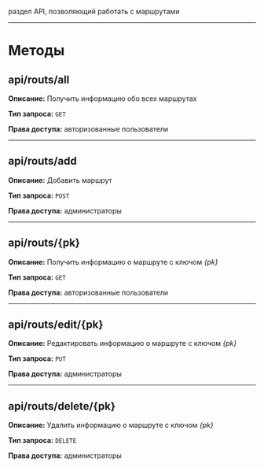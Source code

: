 раздел API, позволяющий работать с маршрутами

---

# Методы

## api/routs/all

**Описание:** Получить информацию обо всех маршрутах

**Тип запроса:** `GET`

**Права доступа:** авторизованные пользователи

---

## api/routs/add

**Описание:** Добавить маршрут

**Тип запроса:** `POST`

**Права доступа:** администраторы

---

## api/routs/{pk}

**Описание:** Получить информацию о маршруте с ключом *{pk}*

**Тип запроса:** `GET`

**Права доступа:** авторизованные пользователи

---


## api/routs/edit/{pk}

**Описание:** Редактировать информацию о маршруте с ключом *{pk}*

**Тип запроса:** `PUT`

**Права доступа:** администраторы

---

## api/routs/delete/{pk}

**Описание:** Удалить информацию о маршруте с ключом *{pk}*

**Тип запроса:** `DELETE`

**Права доступа:** администраторы